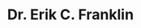---
# Display name
title: Dr. Erik C. Franklin
slug: "erik-franklin"
# Full name (for SEO)
first_name: Erik
last_name: Franklin

#is this the primary user of the site?
superuser: true

# Role/position/tagline
role: Associate Research Professor

#Organizations
organizations:
    - name: Hawaii Institute of Marine Biology
      url: https://www.himb.hawaii.edu/
    - name: School of Ocean and Earth Science and Technology
      url: https://www.soest.hawaii.edu/soestwp/
    - name: University of Hawaii at Mānoa

# short bio
bio: Dr. Erik Franklin is an Associate Research Professor at the University of Hawai'i at Mānoa. His lab focuses on quantitative marine ecology, fisheries science, and ecological restoration, particularly within coral reef ecosystems. Collaborating with the NOAA Pacific Island Fisheries Science Center, the Franklin Lab conducts essential studies on marine population dynamics and habitats across the US Pacific, including the Hawaiian and Mariana archipelagos. His research also emphasizes applied ecological analysis to support sustainable marine resource management, leveraging empirical data and geospatial technologies. Dr. Franklin's collaborative efforts span local, state, and international partnerships, providing sound resource management solutions.

# Research interests
interests: 
   - Fisheries science
   - Quantitative ecology and ecoinformatics of coral reefs
   - Ecological restoration
   - Fish life history and population
   - Climate change

# Education
education:
  - area: Ph.D., Zoology, 2016
    institution: University of Hawaii at Mānoa
  - area: M.S., Marine Biology and Fisheries, 2004
    institution: Miami University
  - area: B.S., Ecology, Behavior, and Evolution with a minor in Environmental Studies, 1996
    institution: University of California, San Diego

#Social
profiles:
  - icon: at-symbol
    url: 'mailto:erik.franklin@hawaii.edu'
    label: E-mail Me
  - icon: brands/linkedin
    url: https://www.linkedin.com/erikcfranklin
  - icon: academicons/google-scholar
    url: https://scholar.google.com/citations?user=aPMTCK8AAAAJ&hl=en
  - icon: academicons/orcid
    url: https://orcid.org/0000-0002-8660-3085
  - icon: academicons/researchgate
    url: https://www.researchgate.net/profile/Erik-Franklin
  - icon: academicons/CV  
---